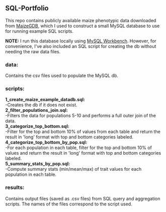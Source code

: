## SQL-Portfolio

This repo contains publicly available maize phenotypic data downloaded from [MaizeGDB](https://download.maizegdb.org/Maize_Domestication_Traits/), which I used to construct a small MySQL database to use for running example SQL scripts.

**NOTE:** I run this database locally using [MySQL Workbench](https://www.mysql.com/products/workbench/). However, for convenience, I've also included an SQL script for creating the db without needing the raw data files.

### data:
Contains the csv files used to populate the MySQL db.

### scripts:
**1_create_maize_example_datadb.sql:**<br> 
-Creates the db if it does not exist.<br>
**2_filter_populations_join.sql:**<br>
-Filters the data for populations 5-10 and performs a full outer join of the data.<br>
**3_categorize_top_bottom.sql:**<br>
-Filter for the top and bottom 10% of values from each table and return the result in 'long' format with top and bottom categories labeled.<br>
**4_categorize_top_bottom_by_pop.sql:**<br>
-For each population in each table, filter for the top and bottom 10% of values and return the result in 'long' format with top and bottom categories labeled.<br>
**5_summary_stats_by_pop.sql:**<br>
-Compute summary stats (min/mean/max) of trait values for each population in each table.<br>

### results:
Contains output files (saved as .csv files) from SQL query and aggregation scripts. The names of the files correspond to the script used.